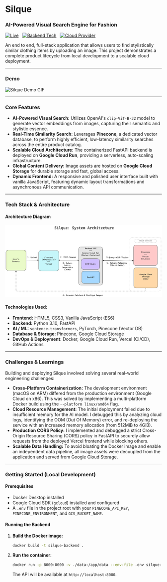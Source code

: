 # Silque
### AI-Powered Visual Search Engine for Fashion

[![Live](https://img.shields.io/badge/Live-Demo-brightgreen)](https://silque.vercel.app)
 
[![Backend Tech](https://img.shields.io/badge/Backend-FastAPI-blue)](https://fastapi.tiangolo.com/)
 
[![Cloud Provider](https://img.shields.io/badge/Cloud-Google_Cloud-orange)](https://cloud.google.com/)

An end to end, full-stack application that allows users to find stylistically similar clothing items by uploading an image. This project demonstrates a complete product lifecycle from local development to a scalable cloud deployment.

---

### Demo
![Silque Demo GIF](./demo/silque-demo.gif)

---

### Core Features

*   **AI-Powered Visual Search:** Utilizes OpenAI's `clip-ViT-B-32` model to generate vector embeddings from images, capturing their semantic and stylistic essence.
*   **Real-Time Similarity Search:** Leverages **Pinecone**, a dedicated vector database, to perform highly efficient, low-latency similarity searches across the entire product catalog.
*   **Scalable Cloud Architecture:** The containerized FastAPI backend is deployed on **Google Cloud Run**, providing a serverless, auto-scaling infrastructure.
*   **Global Content Delivery:** Image assets are hosted on **Google Cloud Storage** for durable storage and fast, global access.
*   **Dynamic Frontend:** A responsive and polished user interface built with vanilla JavaScript, featuring dynamic layout transformations and asynchronous API communication.

---

### Tech Stack & Architecture

#### Architecture Diagram
![Silque Architecture](./demo/silqueArchitecture.png)

#### Technologies Used:
*   **Frontend:** HTML5, CSS3, Vanilla JavaScript (ES6)
*   **Backend:** Python 3.10, FastAPI
*   **AI / ML:** `sentence-transformers`, PyTorch, Pinecone (Vector DB)
*   **Database & Storage:** Pinecone, Google Cloud Storage
*   **DevOps & Deployment:** Docker, Google Cloud Run, Vercel (CI/CD), GitHub Actions

---

### Challenges & Learnings

Building and deploying Silque involved solving several real-world engineering challenges:

*   **Cross-Platform Containerization:** The development environment (macOS on ARM) differed from the production environment (Google Cloud on x86). This was solved by implementing a multi-platform Docker build using the `--platform linux/amd64` flag.
*   **Cloud Resource Management:** The initial deployment failed due to insufficient memory for the AI model. I debugged this by analyzing cloud logs, identifying the OOM (Out Of Memory) error, and re-deploying the service with an increased memory allocation (from 512MiB to 4GiB).
*   **Production CORS Policy:** I implemented and debugged a strict Cross-Origin Resource Sharing (CORS) policy in FastAPI to securely allow requests from the deployed Vercel frontend while blocking others.
*   **Scalable Data Handling:** To avoid bloating the Docker image and enable an independent data pipeline, all image assets were decoupled from the application and served from Google Cloud Storage.

---

### Getting Started (Local Development)

#### Prerequisites
*   Docker Desktop installed
*   Google Cloud SDK (`gcloud`) installed and configured
*   A `.env` file in the project root with your `PINECONE_API_KEY`, `PINECONE_ENVIRONMENT`, and `GCS_BUCKET_NAME`.

#### Running the Backend
1.  **Build the Docker image:**
    ```sh
    docker build -t silque-backend .
    ```
2.  **Run the container:**
    ```sh
    docker run -p 8000:8000 -v ./data:/app/data --env-file .env silque-backend
    ```
    The API will be available at `http://localhost:8000`.
